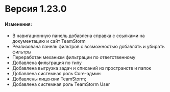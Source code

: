 # Версия 1.23.0

###

#### Изменения:

* В навигационную панель добавлена справка с ссылками на документацию и сайт TeamStorm
* Реализована панель фильтров с возможностью добавлять и убирать фильтры
* Переработан механизм фильтрации по ответственному
* Добавлена фильтрация по типу
* Добавлена выгрузка задач и списаний из пространств и папок
* Добавлена системная роль Core-админ
* Добавлены лицензии TeamStorm;
* Добавлена системная роль TeamStorm User
